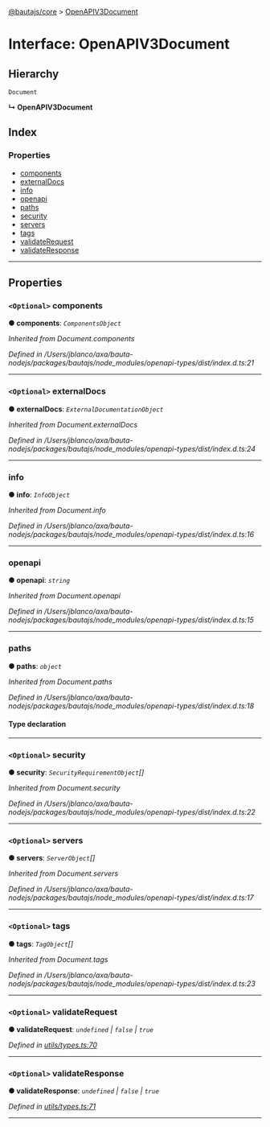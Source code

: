 [@bautajs/core](../README.md) > [OpenAPIV3Document](../interfaces/openapiv3document.md)

# Interface: OpenAPIV3Document

## Hierarchy

 `Document`

**↳ OpenAPIV3Document**

## Index

### Properties

* [components](openapiv3document.md#components)
* [externalDocs](openapiv3document.md#externaldocs)
* [info](openapiv3document.md#info)
* [openapi](openapiv3document.md#openapi)
* [paths](openapiv3document.md#paths)
* [security](openapiv3document.md#security)
* [servers](openapiv3document.md#servers)
* [tags](openapiv3document.md#tags)
* [validateRequest](openapiv3document.md#validaterequest)
* [validateResponse](openapiv3document.md#validateresponse)

---

## Properties

<a id="components"></a>

### `<Optional>` components

**● components**: *`ComponentsObject`*

*Inherited from Document.components*

*Defined in /Users/jblanco/axa/bauta-nodejs/packages/bautajs/node_modules/openapi-types/dist/index.d.ts:21*

___
<a id="externaldocs"></a>

### `<Optional>` externalDocs

**● externalDocs**: *`ExternalDocumentationObject`*

*Inherited from Document.externalDocs*

*Defined in /Users/jblanco/axa/bauta-nodejs/packages/bautajs/node_modules/openapi-types/dist/index.d.ts:24*

___
<a id="info"></a>

###  info

**● info**: *`InfoObject`*

*Inherited from Document.info*

*Defined in /Users/jblanco/axa/bauta-nodejs/packages/bautajs/node_modules/openapi-types/dist/index.d.ts:16*

___
<a id="openapi"></a>

###  openapi

**● openapi**: *`string`*

*Inherited from Document.openapi*

*Defined in /Users/jblanco/axa/bauta-nodejs/packages/bautajs/node_modules/openapi-types/dist/index.d.ts:15*

___
<a id="paths"></a>

###  paths

**● paths**: *`object`*

*Inherited from Document.paths*

*Defined in /Users/jblanco/axa/bauta-nodejs/packages/bautajs/node_modules/openapi-types/dist/index.d.ts:18*

#### Type declaration

[path: `string`]: `PathItemObject`

___
<a id="security"></a>

### `<Optional>` security

**● security**: *`SecurityRequirementObject`[]*

*Inherited from Document.security*

*Defined in /Users/jblanco/axa/bauta-nodejs/packages/bautajs/node_modules/openapi-types/dist/index.d.ts:22*

___
<a id="servers"></a>

### `<Optional>` servers

**● servers**: *`ServerObject`[]*

*Inherited from Document.servers*

*Defined in /Users/jblanco/axa/bauta-nodejs/packages/bautajs/node_modules/openapi-types/dist/index.d.ts:17*

___
<a id="tags"></a>

### `<Optional>` tags

**● tags**: *`TagObject`[]*

*Inherited from Document.tags*

*Defined in /Users/jblanco/axa/bauta-nodejs/packages/bautajs/node_modules/openapi-types/dist/index.d.ts:23*

___
<a id="validaterequest"></a>

### `<Optional>` validateRequest

**● validateRequest**: *`undefined` \| `false` \| `true`*

*Defined in [utils/types.ts:70](https://github.axa.com/Digital/bauta-nodejs/blob/9b864df/packages/bautajs/src/utils/types.ts#L70)*

___
<a id="validateresponse"></a>

### `<Optional>` validateResponse

**● validateResponse**: *`undefined` \| `false` \| `true`*

*Defined in [utils/types.ts:71](https://github.axa.com/Digital/bauta-nodejs/blob/9b864df/packages/bautajs/src/utils/types.ts#L71)*

___

